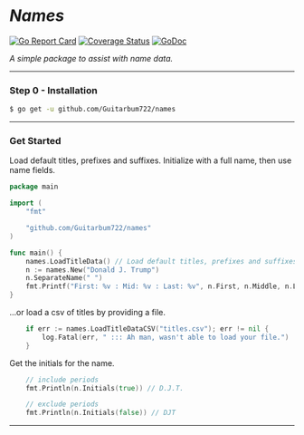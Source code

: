 # *Names*

[![Go Report Card](https://goreportcard.com/badge/github.com/Guitarbum722/names)](https://goreportcard.com/report/github.com/Guitarbum722/names)
[![Coverage Status](https://img.shields.io/badge/coverage-82.4%25-brightgreen.svg?style=flat-square)](http://gocover.io/github.com/Guitarbum722/names)
[![GoDoc](https://img.shields.io/badge/api-reference-blue.svg?style=flat-square)](https://godoc.org/github.com/Guitarbum722/names) 


_A simple package to assist with name data._

***********

### Step 0 - Installation

```sh
$ go get -u github.com/Guitarbum722/names
```

***********

### Get Started

Load default titles, prefixes and suffixes.
Initialize with a full name, then use name fields.
```go
package main

import (
	"fmt"

	"github.com/Guitarbum722/names"
)

func main() {
	names.LoadTitleData() // Load default titles, prefixes and suffixes
	n := names.New("Donald J. Trump")
	n.SeparateName(" ")
	fmt.Printf("First: %v : Mid: %v : Last: %v", n.First, n.Middle, n.Last)
}
```

...or load a csv of titles by providing a file.

```go
	if err := names.LoadTitleDataCSV("titles.csv"); err != nil {
		log.Fatal(err, " ::: Ah man, wasn't able to load your file.")
	}
```

Get the initials for the name.

```go
    // include periods
    fmt.Println(n.Initials(true)) // D.J.T.

    // exclude periods
    fmt.Println(n.Initials(false)) // DJT
```
***********

